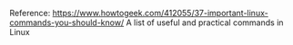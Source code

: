 Reference: https://www.howtogeek.com/412055/37-important-linux-commands-you-should-know/
A list of useful and practical commands in Linux
